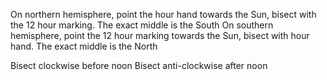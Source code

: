 On northern hemisphere, point the hour hand towards the Sun, bisect with the 12 hour marking. The exact middle is the South
On southern hemisphere, point the 12 hour marking towards the Sun, bisect with hour hand. The exact middle is the North

Bisect clockwise before noon
Bisect anti-clockwise after noon